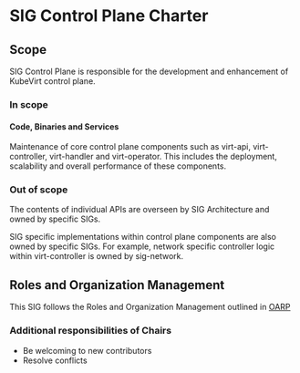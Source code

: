 # SIG Control Plane Charter

## Scope

SIG Control Plane is responsible for the development and enhancement of
KubeVirt control plane.

### In scope

#### Code, Binaries and Services

Maintenance of core control plane components such as virt-api, virt-controller,
virt-handler and virt-operator. This includes the deployment, scalability and
overall performance of these components.

### Out of scope

The contents of individual APIs are overseen by SIG Architecture and owned by
specific SIGs.

SIG specific implementations within control plane components are also owned by
specific SIGs. For example, network specific controller logic within
virt-controller is owned by sig-network.

## Roles and Organization Management

This SIG follows the Roles and Organization Management outlined in [OARP]

### Additional responsibilities of Chairs

* Be welcoming to new contributors
* Resolve conflicts

[OARP]: https://stumblingabout.com/tag/oarp/
